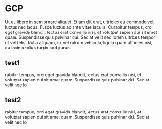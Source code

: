 # GCP

Ut eu libero in sem ornare aliquet. Etiam elit erat, ultricies eu commodo vel, luctus nec lacus. Fusce luctus ac ante vitae iaculis. Curabitur tempus, orci eget gravida blandit, lectus erat convallis nisi, et volutpat sapien dui sit amet quam. Suspendisse quis pulvinar dui. Sed at velit nec lorem ultrices tempor ut vel felis. Nulla aliquam, ex vel rutrum vehicula, ligula quam ultricies nisl, eu lacinia tellus turpis sed purus.


## test1

rabitur tempus, orci eget gravida blandit, lectus erat convallis nisi, et volutpat sapien dui sit amet quam. Suspendisse quis pulvinar dui. Sed at velit nec lo

## test2

rabitur tempus, orci eget gravida blandit, lectus erat convallis nisi, et volutpat sapien dui sit amet quam. Suspendisse quis pulvinar dui. Sed at velit nec lo